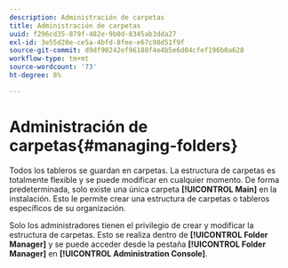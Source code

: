 ```yaml
---
description: Administración de carpetas
title: Administración de carpetas
uuid: f296cd35-879f-482e-9b0d-8345ab3dda27
exl-id: 3e55d20e-ce5a-4bfd-8fee-e67c98d51f9f
source-git-commit: d9df90242ef96188f4e4b5e6d04cfef196b0a628
workflow-type: tm+mt
source-wordcount: '73'
ht-degree: 8%

---
```


# Administración de carpetas{#managing-folders}

Todos los tableros se guardan en carpetas. La estructura de carpetas es totalmente flexible y se puede modificar en cualquier momento. De forma predeterminada, solo existe una única carpeta **[!UICONTROL Main]** en la instalación. Esto le permite crear una estructura de carpetas o tableros específicos de su organización.

Solo los administradores tienen el privilegio de crear y modificar la estructura de carpetas. Esto se realiza dentro de **[!UICONTROL Folder Manager]** y se puede acceder desde la pestaña **[!UICONTROL Folder Manager]** en **[!UICONTROL Administration Console]**.
